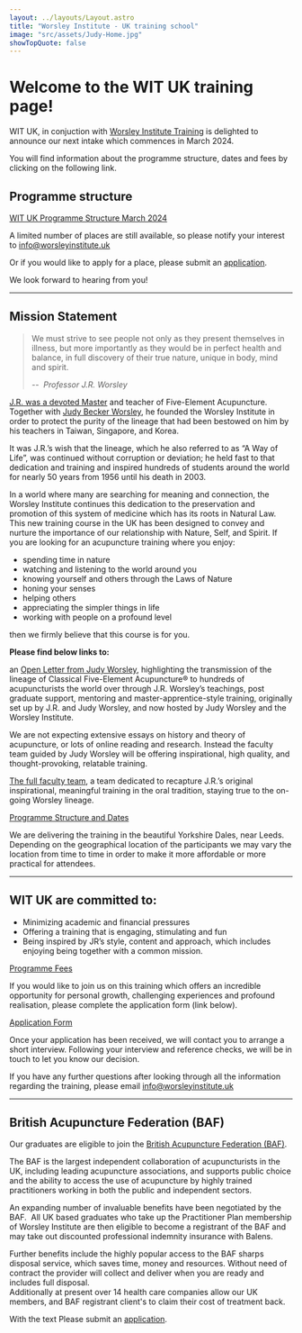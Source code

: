 ```yaml
---
layout: ../layouts/Layout.astro
title: "Worsley Institute - UK training school"
image: "src/assets/Judy-Home.jpg"
showTopQuote: false
---
```


# Welcome to the WIT UK training page!

WIT UK, in conjuction with [Worsley Institute Training](https://worsleyinstitute.com/pages/worsley-institute-training-wit-mission-statement) is delighted to announce our next intake which commences in March 2024.

You will find information about the programme structure, dates and fees by clicking on the following link.

## Programme structure

[WIT UK Programme Structure March 2024](https://cdn.shopify.com/s/files/1/0605/2718/2031/files/WIT_UK_Programme_Structure_March_2024_v1.0.pdf?v=1694098238)

A limited number of places are still available, so please notify your interest to [info@worsleyinstitute.uk](mailto:info@worsleyinstitute.uk)

Or if you would like to apply for a place, please submit an [application](https://form.jotformeu.com/202513369494358).

We look forward to hearing from you!

---

## Mission Statement

> We must strive to see people not only as they present themselves in illness, but more importantly as they would be in perfect health and balance, in full discovery of their true nature, unique in body, mind and spirit.
>
> -- <cite> Professor J.R. Worsley</cite>

[J.R. was a devoted Master](https://worsleyinstitute.com/pages/j-r-worsley) and teacher of Five-Element Acupuncture. Together with [Judy Becker Worsley](https://worsleyinstitute.com/pages/judy-worsley), he founded the Worsley Institute in order to protect the purity of the lineage that had been bestowed on him by his teachers in Taiwan, Singapore, and Korea.

It was J.R.’s wish that the lineage, which he also referred to as “A Way of Life”, was continued without corruption or deviation; he held fast to that dedication and training and inspired hundreds of students around the world for nearly 50 years from 1956 until his death in 2003.

In a world where many are searching for meaning and connection, the Worsley Institute continues this dedication to the preservation and promotion of this system of medicine which has its roots in Natural Law. This new training course in the UK has been designed to convey and nurture the importance of our relationship with Nature, Self, and Spirit.
If you are looking for an acupuncture training where you enjoy:

-   spending time in nature
-   watching and listening to the world around you
-   knowing yourself and others through the Laws of Nature
-   honing your senses
-   helping others
-   appreciating the simpler things in life
-   working with people on a profound level

then we firmly believe that this course is for you.

**Please find below links to:**

an [Open Letter from Judy Worsley](https://cdn.shopify.com/s/files/1/0605/2718/2031/files/JBW-Open-Winc-Letter.pdf?v=1658776421), highlighting the transmission of the lineage of Classical Five-Element Acupuncture® to hundreds of acupuncturists the world over through J.R. Worsley’s teachings, post graduate support, mentoring and master-apprentice-style training, originally set up by J.R. and Judy Worsley, and now hosted by Judy Worsley and the Worsley Institute.

We are not expecting extensive essays on history and theory of acupuncture, or lots of online reading and research. Instead the faculty team guided by Judy Worsley will be offering inspirational, high quality, and thought-provoking, relatable training.

[The full faculty team](https://cdn.shopify.com/s/files/1/0605/2718/2031/files/WIT_UK_Faculty_List.pdf?v=1669673439 "Worsley Institute Training℠ (WIT℠ UK) Programme Structure 2023"), a team dedicated to recapture J.R.’s original inspirational, meaningful training in the oral tradition, staying true to the on-going Worsley lineage.

[Programme Structure and Dates](https://cdn.shopify.com/s/files/1/0605/2718/2031/files/WIT_UK_Programme_Structure_March_2024_v1.0.pdf?v=1694098238)

We are delivering the training in the beautiful Yorkshire Dales, near Leeds. Depending on the geographical location of the participants we may vary the location from time to time in order to make it more affordable or more practical for attendees.

---

## WIT UK are committed to:

-   Minimizing academic and financial pressures
-   Offering a training that is engaging, stimulating and fun
-   Being inspired by JR’s style, content and approach, which includes enjoying being together with a common mission.

[Programme Fees](https://cdn.shopify.com/s/files/1/0605/2718/2031/files/WIT_UK_Programme_Fees_March_2024.pdf?v=1693320522)

If you would like to join us on this training which offers an incredible opportunity for personal growth, challenging experiences and profound realisation, please complete the application form (link below).

[Application Form](https://form.jotformeu.com/202513369494358)

Once your application has been received, we will contact you to arrange a short interview. Following your interview and reference checks, we will be in touch to let you know our decision.

If you have any further questions after looking through all the information regarding the training, please email [info@worsleyinstitute.uk](mailto:info@worsleyinstitute.uk)

---

## British Acupuncture Federation (BAF)

Our graduates are eligible to join the [British Acupuncture Federation (BAF)](https://www.britishacupuncturefederation.co.uk/ "Join the British Acupuncture Federation (BAF)").

The BAF is the largest independent collaboration of acupuncturists in the UK, including leading acupuncture associations, and supports public choice and the ability to access the use of acupuncture by highly trained practitioners working in both the public and independent sectors.

An expanding number of invaluable benefits have been negotiated by the BAF.  All UK based graduates who take up the Practitioner Plan membership of Worsley Institute are then eligible to become a registrant of the BAF and may take out discounted professional indemnity insurance with Balens.

Further benefits include the highly popular access to the BAF sharps disposal service, which saves time, money and resources. Without need of contract the provider will collect and deliver when you are ready and includes full disposal.  
Additionally at present over 14 health care companies allow our UK members, and BAF registrant client's to claim their cost of treatment back.

With the text Please submit an [application](https://form.jotformeu.com/202513369494358).
